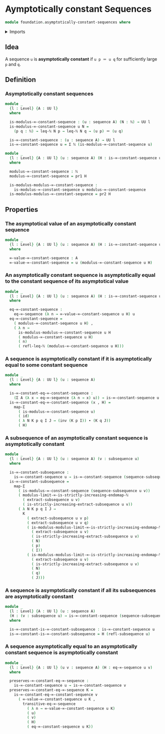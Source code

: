 # Aymptotically constant Sequences

```agda
module foundation.asymptotically-constant-sequences where
```

<details><summary>Imports</summary>

```agda
open import elementary-number-theory.inequality-natural-numbers
open import elementary-number-theory.monotonic-endomaps-natural-numbers
open import elementary-number-theory.natural-numbers

open import foundation.asymptotically-equal-sequences
open import foundation.dependent-pair-types
open import foundation.function-types
open import foundation.functoriality-dependent-pair-types
open import foundation.identity-types
open import foundation.sequences
open import foundation.subsequences
open import foundation.universe-levels
```

</details>

## Idea

A sequence `u` is **asymptotically constant** if `u p ＝ u q` for sufficiently
large `p` and `q`.

## Definition

### Asymptotically constant sequences

```agda
module _
  {l : Level} {A : UU l}
  where

  is-modulus-∞-constant-sequence : (u : sequence A) (N : ℕ) → UU l
  is-modulus-∞-constant-sequence u N =
    (p q : ℕ) → leq-ℕ N p → leq-ℕ N q → (u p) ＝ (u q)

  is-∞-constant-sequence : (u : sequence A) → UU l
  is-∞-constant-sequence u = Σ ℕ (is-modulus-∞-constant-sequence u)
```

```agda
module _
  {l : Level} {A : UU l} (u : sequence A) (H : is-∞-constant-sequence u)
  where

  modulus-∞-constant-sequence : ℕ
  modulus-∞-constant-sequence = pr1 H

  is-modulus-modulus-∞-constant-sequence :
    is-modulus-∞-constant-sequence u modulus-∞-constant-sequence
  is-modulus-modulus-∞-constant-sequence = pr2 H
```

## Properties

### The asymptotical value of an asymptotically constant sequence

```agda
module _
  {l : Level} {A : UU l} (u : sequence A) (H : is-∞-constant-sequence u)
  where

  ∞-value-∞-constant-sequence : A
  ∞-value-∞-constant-sequence = u (modulus-∞-constant-sequence u H)
```

### An asymptotically constant sequence is asymptotically equal to the constant sequence of its asymptotical value

```agda
module _
  {l : Level} {A : UU l} (u : sequence A) (H : is-∞-constant-sequence u)
  where

  eq-∞-constant-sequence :
    eq-∞-sequence (λ n → ∞-value-∞-constant-sequence u H) u
  eq-∞-constant-sequence =
    ( modulus-∞-constant-sequence u H) ,
    ( λ n →
      is-modulus-modulus-∞-constant-sequence u H
      ( modulus-∞-constant-sequence u H)
      ( n)
      ( refl-leq-ℕ (modulus-∞-constant-sequence u H)))
```

### A sequence is asymptotically constant if it is asymptotically equal to some constant sequence

```agda
module _
  {l : Level} {A : UU l} (u : sequence A)
  where

  is-∞-constant-eq-∞-constant-sequence :
    (Σ A (λ x → eq-∞-sequence (λ n → x) u)) → is-∞-constant-sequence u
  is-∞-constant-eq-∞-constant-sequence (x , H) =
    map-Σ
      ( is-modulus-∞-constant-sequence u)
      ( id)
      ( λ N K p q I J → (inv (K p I)) ∙ (K q J))
      ( H)
```

### A subsequence of an asymptotically constant sequence is asymptotically constant

```agda
module _
  {l : Level} {A : UU l} (u : sequence A) (v : subsequence u)
  where

  is-∞-constant-subsequence :
    is-∞-constant-sequence u → is-∞-constant-sequence (sequence-subsequence u v)
  is-∞-constant-subsequence =
    map-Σ
      ( is-modulus-∞-constant-sequence (sequence-subsequence u v))
      ( modulus-limit-∞-is-strictly-increasing-endomap-ℕ
        ( extract-subsequence u v)
        ( is-strictly-increasing-extract-subsequence u v))
      ( λ N K p q I J →
        K
          ( extract-subsequence u v p)
          ( extract-subsequence u v q)
          ( is-modulus-modulus-limit-∞-is-strictly-increasing-endomap-ℕ
            ( extract-subsequence u v)
            ( is-strictly-increasing-extract-subsequence u v)
            ( N)
            ( p)
            ( I))
          ( is-modulus-modulus-limit-∞-is-strictly-increasing-endomap-ℕ
            ( extract-subsequence u v)
            ( is-strictly-increasing-extract-subsequence u v)
            ( N)
            ( q)
            ( J)))
```

### A sequence is asymptotically constant if all its subsequences are asymptotically constant

```agda
module _
  {l : Level} {A : UU l} (u : sequence A)
  (H : (v : subsequence u) → is-∞-constant-sequence (sequence-subsequence u v))
  where

  is-∞-constant-is-∞-constant-subsequence : is-∞-constant-sequence u
  is-∞-constant-is-∞-constant-subsequence = H (refl-subsequence u)
```

### A sequence asymptotically equal to an asymptotically constant sequence is asymptotically constant

```agda
module _
  {l : Level} {A : UU l} (u v : sequence A) (H : eq-∞-sequence u v)
  where

  preserves-∞-constant-eq-∞-sequence :
    is-∞-constant-sequence u → is-∞-constant-sequence v
  preserves-∞-constant-eq-∞-sequence K =
    is-∞-constant-eq-∞-constant-sequence v
      ( ∞-value-∞-constant-sequence u K ,
        transitive-eq-∞-sequence
          ( λ n → ∞-value-∞-constant-sequence u K)
          ( u)
          ( v)
          ( H)
          ( eq-∞-constant-sequence u K))
```
